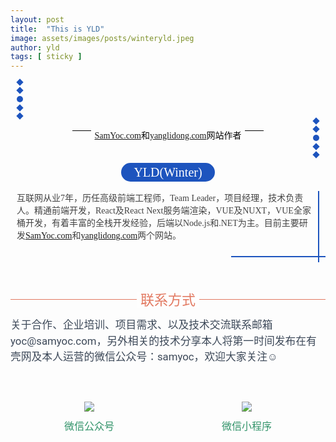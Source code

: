 ```yaml
---
layout: post
title:  "This is YLD"
image: assets/images/posts/winteryld.jpeg
author: yld
tags: [ sticky ]
---
```


<section data-role="outer" label="Powered by 365editor" style="font-family:微软雅黑;font-size:16px;"><section class="KolEditor" style="
margin-top: 20px;position: relative;margin:  auto;" data-tools-id="80381"><section style="
/* margin-bottom: -30px; */display:-webkit-flex;display:-moz-flex;display:-ms-flex;display:-o-flex;-webkit-flex-direction: column;-moz-flex-direction: column;-ms-flex-direction: column;-o-flex-direction: column;width:30px;-webkit-align-items: center;-moz-align-items: center;-ms-align-items: center;-o-align-items: center;"><section style="width:8px;height:8px;background:rgb(29,84,190);transform: rotate(45deg);-webkit-transform: rotate(45deg);-moz-transform: rotate(45deg);-ms-transform: rotate(45deg);-o-transform: rotate(45deg);"></section><section style="width:8px;height:8px;background:rgb(29,84,190);margin-top:5px;transform: rotate(45deg);-webkit-transform: rotate(45deg);-moz-transform: rotate(45deg);-ms-transform: rotate(45deg);-o-transform: rotate(45deg);"></section><section style="width: 10px; height: 10px; background: rgb(29, 84, 190); border-radius: 100%; margin-top: 5px; box-sizing: border-box;"></section><section style="width:8px;height:8px;background:rgb(29,84,190);margin-top:5px;transform: rotate(45deg);-webkit-transform: rotate(45deg);-moz-transform: rotate(45deg);-ms-transform: rotate(45deg);-o-transform: rotate(45deg);"></section><section style="width:8px;height:8px;background:rgb(29,84,190);margin-top:5px;transform: rotate(45deg);-webkit-transform: rotate(45deg);-moz-transform: rotate(45deg);-ms-transform: rotate(45deg);-o-transform: rotate(45deg);"></section></section><section style="display:-webkit-flex;display:-moz-flex;display:-ms-flex;display:-o-flex;-webkit-flex-direction: column;-moz-flex-direction: column;-ms-flex-direction: column;-o-flex-direction: column;width:30px;-webkit-align-items: center;-moz-align-items: center;-ms-align-items: center;-o-align-items: center;margin-left:auto;"><section style="width:8px;height:8px;background:rgb(29,84,190);transform: rotate(45deg);-webkit-transform: rotate(45deg);-moz-transform: rotate(45deg);-ms-transform: rotate(45deg);-o-transform: rotate(45deg);"></section><section style="width:8px;height:8px;background:rgb(29,84,190);margin-top:5px;transform: rotate(45deg);-webkit-transform: rotate(45deg);-moz-transform: rotate(45deg);-ms-transform: rotate(45deg);-o-transform: rotate(45deg);"></section><section style="width: 10px; height: 10px; background: rgb(29, 84, 190); border-radius: 100%; margin-top: 5px; box-sizing: border-box;"></section><section style="width:8px;height:8px;background:rgb(29,84,190);margin-top:5px;transform: rotate(45deg);-webkit-transform: rotate(45deg);-moz-transform: rotate(45deg);-ms-transform: rotate(45deg);-o-transform: rotate(45deg);"></section><section style="width:8px;height:8px;background:rgb(29,84,190);margin-top:5px;transform: rotate(45deg);-webkit-transform: rotate(45deg);-moz-transform: rotate(45deg);-ms-transform: rotate(45deg);-o-transform: rotate(45deg);"></section></section><section style="
text-align: center;margin-top: -60px;"><section style="
padding-bottom: 30px;display:-webkit-flex;display:-moz-flex;display:-ms-flex;display:-o-flex;-webkit-align-items:center;-moz-align-items:center;-ms-align-items:center;-o-align-items:center;-webkit-justify-content: center;-moz-justify-content: center;-ms-justify-content: center;-o-justify-content: center;"><section style="width:30px;height:1px;background:rgb(6,6,6);"></section><section style="margin:0 5px;"><p class="brush active" style="
font-size:14px;color:rgb(6,6,6);min-width:1px;margin-bottom: 0;"><a href="https://www.samyoc.com">SamYoc.com</a>和<a href="http://www.yanglidong.com">yanglidong.com</a>网站作者</p></section><section style="width:30px;height:1px;background:rgb(6,6,6);"></section></section><section style="margin-top: 5px;display: inline-block;background: rgb(29, 84, 190);padding: 0px 20px;border-radius: 15px;line-height: 30px;box-sizing: border-box;max-height:  30px;"><p class="white title" style="font-size:20px;color:rgb(255,255,255);min-width:1px;max-height:  30px;margin: 0;">YLD(Winter)</p></section></section><section style="margin: 15px 10px 0px; border-right: 2px solid rgb(29, 84, 190); padding-bottom: 20px; padding-right: 3px; box-sizing: border-box;"><p class="brush active" style="font-size:14px;color:rgb(66,66,66);min-width:1px;">互联网从业<span id="workyear">7</span>年，历任高级前端工程师，Team Leader，项目经理，技术负责人。精通前端开发，React及React Next服务端渲染，VUE及NUXT，VUE全家桶开发，有着丰富的全栈开发经验，后端以Node.js和.NET为主。目前主要研发<a href="https://www.samyoc.com">SamYoc.com</a>和<a href="http://www.yanglidong.com">yanglidong.com</a>两个网站。</p></section><section style="width:30%;height:2px;background:rgb(29,84,190);margin-left:auto;margin-top:-10px;"></section></section><p><br></p><section class="KolEditor" style="font-family: Arial;border: 0px none;padding: 0px;position: relative;box-sizing: border-box;max-width:  600px;margin:  auto;" data-tools-id="61842"><section style="margin: 0px auto;"><section style="text-align: center;"><span style="color:#e27961"><span style="font-size: 22px; background-color: rgb(254, 254, 254);">&nbsp;联系方式&nbsp;</span></span></section><section style="color: rgb(255, 255, 255); margin-top: -30px; text-align: center; text-decoration: inherit; border-color: rgb(226, 121, 97); box-sizing: border-box; width: 100%;"><section style="margin-top: 15px; box-sizing: border-box; color: inherit; text-align: left;"><section style="border-bottom-width: 1px; border-bottom-style: solid; width: 100%; border-color: rgb(226, 121, 97); box-sizing: border-box; color: inherit;"></section></section></section><section style="color: rgb(49, 147, 105); margin-top: 28px;" data-style="text-align: center; line-height: 1.2em;color: rgb(127, 127, 127);"><p style="text-align: left; line-height: 1.6em;"><span style="color: rgb(60, 72, 88); font-family: Roboto, Helvetica, Arial, sans-serif; font-size: 16.8px;">关于合作、企业培训、项目需求、以及技术交流联系邮箱yoc@samyoc.com，另外相关的技术分享本人将第一时间发布在有壳网及本人运营的微信公众号：samyoc，欢迎大家关注☺</span></p><p style="text-align: left; line-height: 1.6em;"><br></p><p style="text-align: left; line-height: 1.6em;"><span style="color: rgb(60, 72, 88); font-family: Roboto, Helvetica, Arial, sans-serif; font-size: 16.8px;"></span></p><section class="KolEditor" style="position: relative;" data-tools-id="47829"><section style="display:-webkit-flex;display:-moz-flex;display:-ms-flex;display:-o-flex;-webkit-align-items:flex-end;-moz-align-items:flex-end;-ms-align-items:flex-end;-o-align-items:flex-end;-webkit-justify-content:space-around;-moz-justify-content:space-around;-ms-justify-content:space-around;-o-justify-content:space-around;"><section style="flex:1;"><section style="margin:0px 10px;text-align:center;max-width: 200px;margin:  auto;padding:  0 10px;"><img src="https://www.samyoc.com/uploads/users/3/images/1519371002431.jpg" class="KolImg" style="max-width: 100%; height: auto;"></section><p style="font-size:16px;margin:10px auto;text-align:center;">微信公众号</p></section><section style="flex:1;"><section style="margin:0px 10px;text-align:center;max-width: 200px;margin:  auto;padding: 0 10px;"><img src="https://www.samyoc.com/uploads/users/3/images/1519370974665.jpg" class="KolImg" style="max-width: 100%; height: auto;"></section><p style="font-size:16px;margin:10px auto;text-align:center;">微信小程序</p></section></section></section></section></section></section><p><br></p></section>
<script>
  var workyear = document.getElementById("workyear");
  workyear.innerText = new Date().getFullYear() - 2012;
</script>
